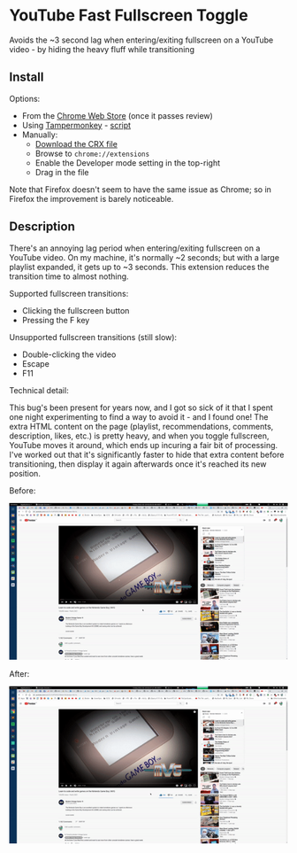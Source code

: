 # YouTube Fast Fullscreen Toggle

Avoids the ~3 second lag when entering/exiting fullscreen on a YouTube video - by hiding the heavy fluff while transitioning

## Install

Options:

- From the [Chrome Web Store](https://chrome.google.com/webstore/detail/dggbkbndbcaknaeobfieifmdcncmpaba) (once it passes review)
- Using [Tampermonkey](https://chrome.google.com/webstore/detail/tampermonkey/dhdgffkkebhmkfjojejmpbldmpobfkfo) - [script](extension/contentScript.js)
- Manually:
  + [Download the CRX file](https://github.com/ZimbiX/youtube-fast-fullscreen-toggle/releases/download/v2.2.0/youtube-fast-fullscreen-toggle-v2.2.0.crx)
  + Browse to `chrome://extensions`
  + Enable the Developer mode setting in the top-right
  + Drag in the file

Note that Firefox doesn't seem to have the same issue as Chrome; so in Firefox the improvement is barely noticeable.

## Description

There's an annoying lag period when entering/exiting fullscreen on a YouTube video. On my machine, it's normally ~2 seconds; but with a large playlist expanded, it gets up to ~3 seconds. This extension reduces the transition time to almost nothing.

Supported fullscreen transitions:

- Clicking the fullscreen button
- Pressing the F key

Unsupported fullscreen transitions (still slow):

- Double-clicking the video
- Escape
- F11

Technical detail:

This bug's been present for years now, and I got so sick of it that I spent one night experimenting to find a way to avoid it - and I found one! The extra HTML content on the page (playlist, recommendations, comments, description, likes, etc.) is pretty heavy, and when you toggle fullscreen, YouTube moves it around, which ends up incuring a fair bit of processing. I've worked out that it's significantly faster to hide that extra content before transitioning, then display it again afterwards once it's reached its new position.

Before:

![before](demo/before.gif)

After:

![after](demo/after.gif)
